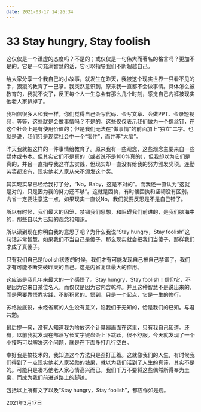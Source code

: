 ```yaml
---
date: 2021-03-17 14:26:34
---
```

# 33 Stay hungry, Stay foolish

这仅仅是一个谦虚的态度吗？不是的；或仅仅是一句伟大而著名的格言吗？更加不是的。它是一句充满智慧的话，它可以指导我们不断超越自己。

给大家分享一个我自己的小故事，就发生在昨天，我被这个现实世界一只看不见的手，狠狠的教育了一巴掌。我突然意识到，原来我一直都不会做事情。具体怎么被教育的，我就不说了，反正每个人一生总会有那么几个时刻，感觉自己内裤被现实他老人家扒掉了。

我相信很多人和我一样，你们觉得自己会写代码、会写文章、会做PPT、会录短视频，等等，这些就是会做事情吗？不是的，这些仅仅表示我们做为一个螺丝钉，在这个社会上是有使用价值的；但是我们无法在“做事情”的前面加上“独立”二字。也就是说，我们只是现实社会中一个“零件”，而并非“大脑”。

昨天我就被这样的一件事情给教育了。原来我有一些观念，这些观念主要来自一些媒体或书本。但其实它们不是真的（或者说不是100%真的），但我却以为它们是真的，并且一直指导我这样去实践，但现实却一直没有给我的努力颁发奖项。连勤劳奖都没有，现实他老人家从来不颁发这个奖。

其实现实早已经给我打了分，“No，Baby，这是不对的”。而我还一直认为“这就是对的，只是因为我的努力还不够”。这就是固执，有时候固执和坚韧没有区别。内省一定要注意这一点，如果现实一直说No，我们就要反思是不是自己错了。

所以有时候，我们最大的囚笼，禁锢我们思想，和阻碍我们前进的，是我们脑海中的，那些自以为已知的观念和知识。

所以读到现在你明白我的意思了吧？为什么我说“Stay hungry，Stay foolish”这句话非常智慧。如果我们不当自己是傻子，那么现实就会把我们当傻子，那样我们才成了真傻子。

只有我们自己是foolish状态的时候，我们才有可能发现自己被自己禁锢了，我们才有可能不断突破昨天的自己。这是内省复盘最大的作用。

这应该是我几年来最大的一个感悟了。Stay hungry，Stay foolish！信仰它，不是因为它来自某位名人，而仅仅是因为它内含乾坤。并且这种智慧不是说出来的，而是需要靠悟靠实践，不断积累的。悟到，只是一个起点，它是一生的修行。

苏格拉底说，未经省察的人生没有意义，陷我们于无知的，恰是我们的已知。与君共勉。

最后提一句，没有人知道我为啥放这个计算器画面在这里，只有我自己知道。还有，以前我就发现在部落写长文字键盘会上下跳跃，很不舒服。今天就发现了一个小技巧可以解决这个问题，就是在下面多打几行空白。

幸好我是搞技术的，我知道这个方法只是歪打正着。这就像我们的人生，有时候我们得到了一点现实他老人家奖励的糖果，就以为我们活到了人生的真谛，其实不是的。可能只是凑巧他老人家心情高兴而已，我们千万不要将这些偶然所得奉为圭臬，而成为我们前进道路上的脚镣。

包括以上所有文字以及“Stay hungry，Stay foolish”，都应作如是观。

2021年3月17日